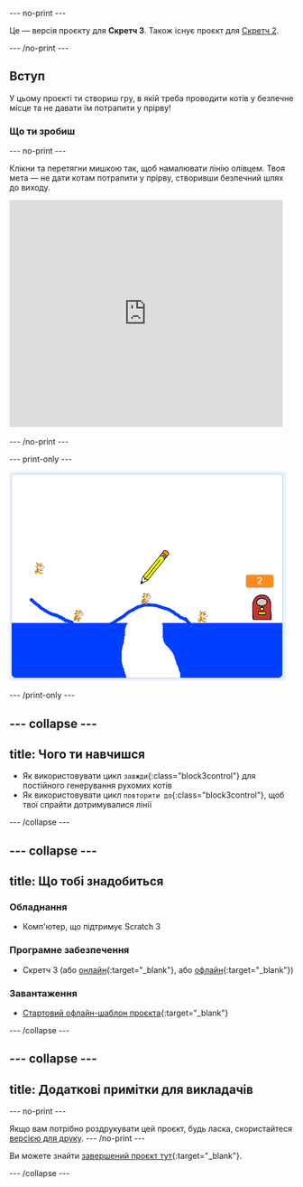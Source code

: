 --- no-print ---

Це — версія проєкту для **Скретч 3**. Також існує проєкт для [Скретч 2](https://projects.raspberrypi.org/uk-UA/projects/cats-scratch2).

--- /no-print ---

## Вступ

У цьому проєкті ти створиш гру, в якій треба проводити котів у безпечне місце та не давати їм потрапити у прірву!

### Що ти зробиш

--- no-print ---

Клікни та перетягни мишкою так, щоб намалювати лінію олівцем. Твоя мета — не дати котам потрапити у прірву, створивши безпечний шлях до виходу.

<div class="scratch-preview">
  <iframe allowtransparency="true" width="485" height="402" src="https://scratch.mit.edu/projects/embed/382685446/?autostart=false" frameborder="0" scrolling="no"></iframe>
</div>

--- /no-print ---

--- print-only ---

![Завершений проєкт "Коти"](images/cats-finished.png)

--- /print-only ---

--- collapse ---
---
title: Чого ти навчишся
---

+ Як використовувати цикл `завжди`{:class="block3control"} для постійного генерування рухомих котів
+ Як використовувати цикл `повторити до`{:class="block3control"}, щоб твої спрайти дотримувалися лінії

--- /collapse ---

--- collapse ---
---
title: Що тобі знадобиться
---

### Обладнання

+ Комп'ютер, що підтримує Scratch 3

### Програмне забезпечення

+ Скретч 3 (або [онлайн](http://rpf.io/scratchon){:target="_blank"}, або [офлайн](http://rpf.io/scratchoff){:target="_blank"})

### Завантаження

+ [Стартовий офлайн-шаблон проєкта](http://rpf.io/p/uk-UA/cats-go){:target="_blank"}

--- /collapse ---

--- collapse ---
---
title: Додаткові примітки для викладачів
---

--- no-print ---

Якщо вам потрібно роздрукувати цей проєкт, будь ласка, скористайтеся [версією для друку](https://projects.raspberrypi.org/uk-UA/projects/cats/print). 
--- /no-print ---

Ви можете знайти [завершений проєкт тут](http://rpf.io/p/uk-UA/cats-get){:target="_blank"}.

--- /collapse ---